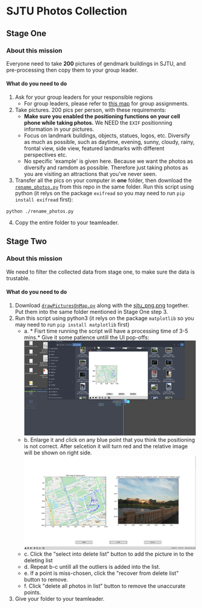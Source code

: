 # SJTU Photos Collection
## Stage One
### About this mission
Everyone need to take **200** pictures of gendmark buildings in SJTU, and pre-processing then copy them to your group leader.
#### What do you need to do
1. Ask for your group leaders for your responsible regions
    - For group leaders, please refer to [this map](http://www.ldmap.net/map.html?id=af4c396e-c313-45ae-9c93-d30980e1dfe0) for group assignments.
2. Take pictures. 200 pics per person, with these requirements:
    - **Make sure you enabled the positioning functions on your cell phone while taking photos.** We NEED the `EXIF` positionning information in your pictures.
    - Focus on landmark buildings, objects, statues, logos, etc. Diversify as much as possible, such as daytime, evening, sunny, cloudy, rainy, frontal view, side view, featured landmarks with different perspectives etc.
    - No specific 'example' is given here. Because we want the photos as diversify and ramdom as possible. Therefore just taking photos as you are visiting an attractions that you've never seen.
3. Transfer all the pics on your computer in **one** folder, then download the [`rename_photos.py`](https://github.com/NLS-SJTU/sjtu_photo_collection/blob/master/rename_photos.py) from this repo in the same folder. Run this script using python (it relys on the package `exifread` so you may need to run `pip install exifread` first):
```
python ./rename_photos.py
```
4. Copy the entire folder to your teamleader.
## Stage Two
### About this mission
We need to filter the collected data from stage one, to make sure the data is trustable.
#### What do you need to do
1. Download [`drawPicturesOnMap.py`](https://github.com/NLS-SJTU/sjtu_photo_collection/blob/master/drawPicturesOnMap.py) along with the [sjtu_png.png](https://github.com/NLS-SJTU/sjtu_photo_collection/blob/master/sjtu_png.png) together. Put them into the same folder mentioned in Stage One step 3.
2.  Run this script using python3 (it relys on the package `matplotlib` so you may need to run `pip install matplotlib` first)
    - a. * Fisrt time running the script will have a processing time of 3-5 mins.* Give it some patience untill the UI pop-offs:![image](https://github.com/NLS-SJTU/sjtu_photo_collection/blob/readme-img/2018-09-03%2020-29-23%E5%B1%8F%E5%B9%95%E6%88%AA%E5%9B%BE.png)
    - b. Enlarge it and click on any blue point that you think the positioning is not correct. After selcetion it will turn red and the relative image will be shown on right side.![image](https://github.com/NLS-SJTU/sjtu_photo_collection/blob/readme-img/2018-09-03%2020-29-42%E5%B1%8F%E5%B9%95%E6%88%AA%E5%9B%BE.png)
    - c. Click the "select into delete list" button to add the picture in to the deleting list
    - d. Repeat b-c untill all the outliers is added into the list.
    - e. If a point is miss-chosen, click the "recover from delete list" button to remove. 
    - f. Click "delete all photos in list" button to remove the unaccurate points.
3. Give your folder to your teamleader. 
